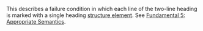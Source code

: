 This describes a failure condition in which each line of the two-line heading is marked with a single heading [structure element](https://www.pdfa.org/glossary-of-accessibility-terminology-in-pdf/#structure-element). See [Fundamental 5: Appropriate Semantics](https://pdfa.org/understanding-pdf-accessibility-techniques#fundamental-5).
